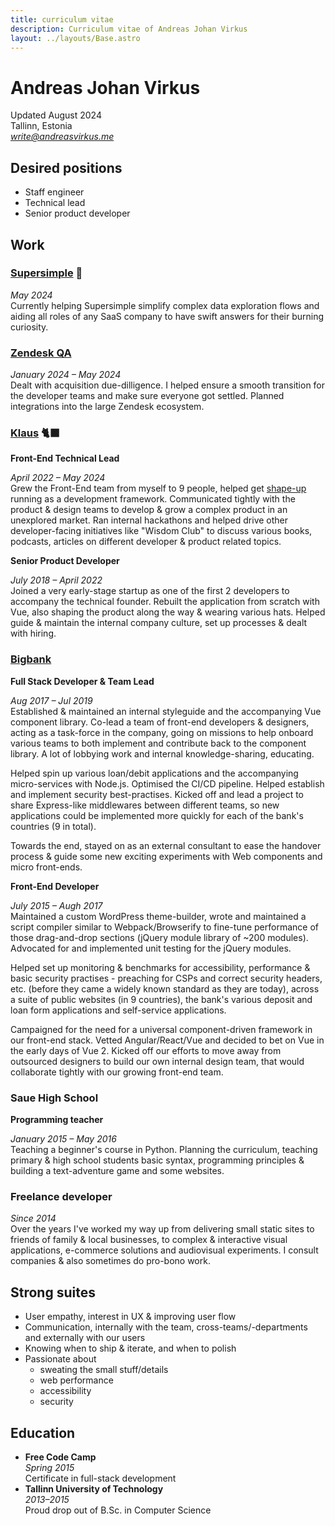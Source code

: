 ```yaml
---
title: curriculum vitae
description: Curriculum vitae of Andreas Johan Virkus
layout: ../layouts/Base.astro
---
```


# Andreas Johan Virkus

Updated August 2024\
Tallinn, Estonia\
_[write@andreasvirkus.me](mailto:write@andreasvirkus.me)_

## Desired positions

- Staff engineer
- Technical lead
- Senior product developer

## Work

### [Supersimple](https://supersimple.io?utm_source=andreasvirkus.me) 🐧

_May 2024_\
Currently helping Supersimple simplify complex data exploration flows and
aiding all roles of any SaaS company to have swift answers for
their burning curiosity.

### [Zendesk QA](https://www.zendesk.com/service/workforce-engagement-management/?utm_source=andreasvirkus.me)

_January 2024 – May 2024_\
Dealt with acquisition due-dilligence. I helped ensure a smooth transition for the
developer teams and make sure everyone got settled. Planned integrations into the
large Zendesk ecosystem.

### [Klaus](https://klausapp.com?utm_source=andreasvirkus.me) 🐈‍⬛

**Front-End Technical Lead**

_April 2022 – May 2024_ \
Grew the Front-End team from myself to 9 people, helped get [shape-up](https://basecamp.com/shapeup) running as a development framework. Communicated tightly with the product & design teams to develop & grow a complex product in an unexplored market. Ran internal hackathons and helped drive other developer-facing initiatives like "Wisdom Club" to discuss various books, podcasts, articles on different developer & product related topics.

**Senior Product Developer**

_July 2018 – April 2022_\
Joined a very early-stage startup as one of the first 2 developers to accompany the technical founder. Rebuilt the application from scratch with Vue, also shaping the product along the way & wearing various hats. Helped guide & maintain the internal company culture, set up processes & dealt with hiring.

### [Bigbank](https://bigbank.eu)

**Full Stack Developer & Team Lead**

_Aug 2017 – Jul 2019_\
Established & maintained an internal styleguide and the accompanying Vue component library. Co-lead a team of front-end developers & designers, acting as a task-force in the company, going on missions to help onboard various teams to both implement and contribute back to the component library. A lot of lobbying work and internal knowledge-sharing, educating.

Helped spin up various loan/debit applications and the accompanying micro-services with Node.js. Optimised the CI/CD pipeline. Helped establish and implement security best-practises. Kicked off and lead a project to share Express-like middlewares between different teams, so new applications could be implemented more quickly for each of the bank's countries (9 in total).

Towards the end, stayed on as an external consultant to ease the handover process & guide some new exciting experiments with Web components and micro front-ends.

**Front-End Developer**

_July 2015 – Augh 2017_\
Maintained a custom WordPress theme-builder, wrote and maintained a script compiler similar to Webpack/Browserify to fine-tune performance of those drag-and-drop sections (jQuery module library of ~200 modules). Advocated for and implemented unit testing for the jQuery modules.

Helped set up monitoring & benchmarks for accessibility, performance & basic security practises - preaching for CSPs and correct security headers, etc. (before they came a widely known standard as they are today), across a suite of public websites (in 9 countries), the bank's various deposit and loan form applications and self-service applications.

Campaigned for the need for a universal component-driven framework in our front-end stack. Vetted Angular/React/Vue and decided to bet on Vue in the early days of Vue 2. Kicked off our efforts to move away from outsourced designers to build our own internal design team, that would collaborate tightly with our growing front-end team.

### Saue High School

**Programming teacher**

_January 2015 – May 2016_\
Teaching a beginner's course in Python. Planning the curriculum, teaching primary & high school students basic syntax, programming principles & building a text-adventure game and some websites.

### Freelance developer

_Since 2014_\
Over the years I've worked my way up from delivering small static sites to friends of family & local businesses, to complex & interactive visual applications, e-commerce solutions and audiovisual experiments. I consult companies & also sometimes do pro-bono work.

## Strong suites

- User empathy, interest in UX & improving user flow
- Communication, internally with the team, cross-teams/-departments and externally with our users
- Knowing when to ship & iterate, and when to polish
- Passionate about
  - sweating the small stuff/details
  - web performance
  - accessibility
  - security

## Education

- **Free Code Camp**\
   _Spring 2015_\
   Certificate in full-stack development
- **Tallinn University of Technology**\
   _2013–2015_\
   Proud drop out of B.Sc. in Computer Science
